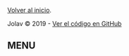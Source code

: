 
[Volver al inicio](https://jolav.me).

Jolav &copy; 2019 - [Ver el código en GitHub](https://github.com/jolav/chuletas)

## MENU